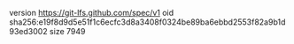 version https://git-lfs.github.com/spec/v1
oid sha256:e19f8d9d5e51f1c6ecfc3d8a3408f0324be89ba6ebbd2553f82a9b1d93ed3002
size 7949

